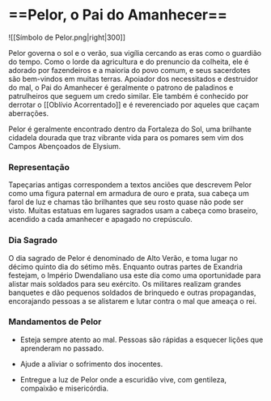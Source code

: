 # ==**Pelor,** o Pai do Amanhecer==
![[Símbolo de Pelor.png|right|300]]

Pelor governa o sol e o verão, sua vigília cercando as eras como o guardião do tempo. Como o lorde da agricultura e do prenuncio da colheita, ele é adorado por fazendeiros e a maioria do povo comum, e seus sacerdotes são bem-vindos em muitas terras. Apoiador dos necessitados e destruidor do mal, o Pai do Amanhecer é geralmente o patrono de paladinos e patrulheiros que seguem um credo similar. Ele também é conhecido por derrotar o [[Oblívio Acorrentado]] e é reverenciado por aqueles que caçam aberrações.

Pelor é geralmente encontrado dentro da Fortaleza do Sol, uma brilhante cidadela dourada que traz vibrante vida para os pomares sem vim dos Campos Abençoados de Elysium.
### **Representação**
Tapeçarias antigas correspondem a textos anciões que descrevem Pelor como uma figura paternal em armadura de ouro e prata, sua cabeça um farol de luz e chamas tão brilhantes que seu rosto quase não pode ser visto. Muitas estatuas em lugares sagrados usam a cabeça como braseiro, acendido a cada amanhecer e apagado no crepúsculo.
### **Dia Sagrado**
O dia sagrado de Pelor é denominado de Alto Verão, e toma lugar no décimo quinto dia do sétimo mês. Enquanto outras partes de Exandria festejam, o Império Dwendaliano usa este dia como uma oportunidade para alistar mais soldados para seu exército. Os militares realizam grandes banquetes e dão pequenos soldados de brinquedo e outras propagandas, encorajando pessoas a se alistarem e lutar contra o mal que ameaça o rei.
### **Mandamentos de Pelor**
- Esteja sempre atento ao mal. Pessoas são rápidas a esquecer lições que aprenderam no passado.

- Ajude a aliviar o sofrimento dos inocentes.

- Entregue a luz de Pelor onde a escuridão vive, com gentileza, compaixão e misericórdia.